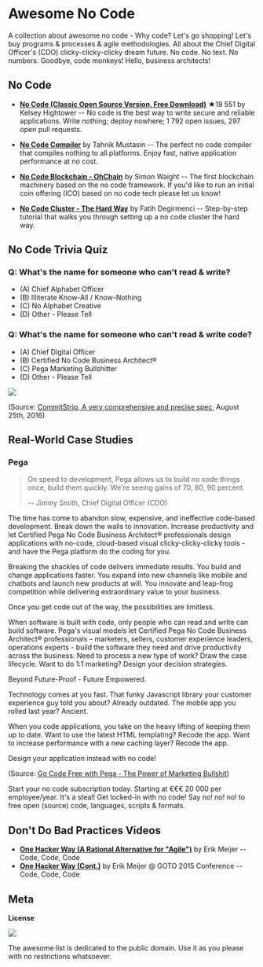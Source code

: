 # Awesome No Code

A collection about awesome no code - Why code? Let's go shopping! Let's buy programs & processes & agile methodologies. All about the Chief Digital Officer's (CDO) clicky-clicky-clicky dream future. No code. No text. No numbers. Goodbye, code monkeys! Hello, business architects!


## No Code 

- [**No Code (Classic Open Source Version, Free Download)**](https://github.com/kelseyhightower/nocode) ★19 551 by Kelsey Hightower -- No code is the best way to write secure and reliable applications. Write nothing; deploy nowhere; 1 792 open issues, 297 open pull requests.


- [**No Code Compiler**](https://github.com/tahnik/nocode-compiler) by Tahnik Mustasin -- The perfect no code compiler that compiles nothing to all platforms. Enjoy fast, native application performance at no cost.

- [**No Code Blockchain - OhChain**](https://github.com/sjwaight/ohchain) by Simon Waight -- The first blockchain machinery based on the no code framework. If you'd like to run an initial coin offering (ICO) based on no code tech please let us know!

- [**No Code Cluster - The Hard Way**](https://github.com/fdegir/nocode-the-hard-way) by Fatih Degirmenci -- Step-by-step tutorial that walks you through setting up a no code cluster the hard way.



## No Code Trivia Quiz

### Q: What's the name for someone who can't read & write?

- (A) Chief Alphabet Officer
- (B) Illiterate Know-All / Know-Nothing
- (C) No Alphabet Creative
- (D) Other - Please Tell 

### Q: What's the name for someone who can't read & write code?

- (A) Chief Digital Officer
- (B) Certified No Code Business Architect®
- (C) Pega Marketing Bullshitter
- (D) Other - Please Tell


![](i/commitstrip-nocoders.png)

(Source: [CommitStrip, A very comprehensive and precise spec](http://www.commitstrip.com/en/2016/08/25/a-very-comprehensive-and-precise-spec/), August 25th, 2016)




## Real-World Case Studies

### Pega

> On speed to development, Pega allows us to build no code things once, 
> build them quickly. We're seeing gains of 70, 80, 90 percent.
>
> -- Jimmy Smith, Chief Digital Officer (CDO)

The time has come to abandon slow, expensive, 
and ineffective code-based development. 
Break down the walls to innovation. 
Increase productivity and let Certified Pega No Code Business Architect® professionals design applications with no-code, 
cloud-based visual clicky-clicky-clicky tools - and have the Pega platform do the coding for you.


Breaking the shackles of code delivers immediate results. 
You build and change applications faster. 
You expand into new channels like mobile and chatbots and launch new products at will. 
You innovate and leap-frog competition while delivering extraordinary value to your business.

Once you get code out of the way, the possibilities are limitless.

When software is built with code, 
only people who can read and write can build software. 
Pega's visual models let Certified Pega No Code Business Architect® professionals – marketers, 
sellers, customer experience leaders, 
operations experts - build the software they need 
and drive productivity across the business. 
Need to process a new type of work? 
Draw the case lifecycle. 
Want to do 1:1 marketing? Design your decision strategies.

Beyond Future-Proof - Future Empowered.

Technology comes at you fast. That funky Javascript library your customer experience guy told you about? Already outdated. The mobile app you rolled last year? Ancient.

When you code applications, you take on the heavy lifting of keeping them up to date. Want to use the latest HTML templating? Recode the app. Want to increase performance with a new caching layer? Recode the app.

Design your application instead with no code! 

(Source: [Go Code Free with Pega - The Power of Marketing Bullshit](https://www.pega.com/technology/software-writes-your-software))

Start your no code subscription today. Starting at €€€ 20 000 per employee/year. It's a steal!
Get locked-in with no code! Say no! no! no! to free open (source) code, languages, scripts & formats. 



## Don't Do Bad Practices Videos

- [**One Hacker Way (A Rational Alternative for "Agile")**](https://www.youtube.com/watch?v=2u0sNRO-QKQ) by Erik Meijer -- Code, Code, Code
- [**One Hacker Way (Cont.)**](https://www.youtube.com/watch?v=FvMuPtuvP5w) by Erik Meijer @ GOTO 2015 Conference -- Code, Code, Code 




## Meta

**License**

![](https://publicdomainworks.github.io/buttons/zero88x31.png)

The awesome list is dedicated to the public domain. Use it as you please with no restrictions whatsoever.
